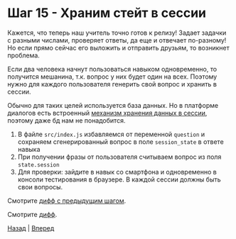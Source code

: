# Шаг 15 - Храним стейт в сессии

Кажется, что теперь наш учитель точно готов к релизу! 
Задает задачки с разными числами, проверяет ответы, да еще и отвечает по-разному!
Но если прямо сейчас его выложить и отправить друзьям, то возникнет проблема.

Если два человека начнут пользоваться навыком одновременно, то получится мешанина, т.к. вопрос у них будет один на всех.
Поэтому нужно для каждого пользователя генерить свой вопрос и хранить в сессии.

Обычно для таких целей используется база данных. 
Но в платформе диалогов есть встроенный [механизм хранения данных в сессии]((https://yandex.ru/dev/dialogs/alice/doc/session-persistence-docpage/)),
поэтому даже бд нам не понадобится.

1. В файле `src/index.js` избавляемся от переменной `question` и сохраняем сгенерированный вопрос в поле `session_state` в ответе навыка
2. При получении фразы от пользователя считываем вопрос из поля `state.session`
3. Для проверки: зайдите в навык со смартфона и одновременно в консоли тестирования в браузере. В каждой сессии должны быть свои вопросы.  

Смотрите [дифф с предыдущим шагом][diff].

Смотрите [дифф][diff].

[Назад][prev] | [Вперед][next]

[prev]: https://github.com/vitalets/alice-workshop/tree/step14
[diff]: https://github.com/vitalets/alice-workshop/compare/step14...step15
[next]: https://github.com/vitalets/alice-workshop/tree/step16
